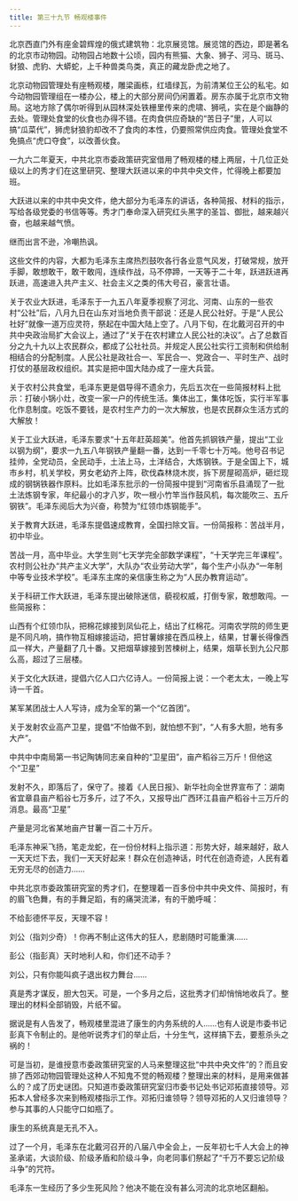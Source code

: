 ```yaml
---
title: 第三十九节 畅观楼事件
---
```


北京西直门外有座金碧辉煌的俄式建筑物：北京展览馆。展览馆的西边，即是著名的北京市动物园。动物园占地数十公顷，园内有熊猫、大象、狮子、河马、斑马、豺狼、虎豹、大蟒蛇，上千种兽类鸟类，真正的藏龙卧虎之地了。

北京动物园管理处有座畅观楼，雕梁画栋，红墙绿瓦，为前清某位王公的私宅。如今动物园管理组在一楼办公，楼上的大部分房间仍闲置着。房东亦属于北京市文物局。这地方除了偶尔听得到从园林深处铁栅里传来的虎啸、狮吼，实在是个幽静的去处。管理处食堂的伙食也办得不错。在肉食供应奇缺的“苦日子”里，人可以搞“瓜菜代”，狮虎豺狼豹却改不了食肉的本性，仍要照常供应肉食。管理处食堂不免搞点“虎口夺食”，以改善伙食。

一九六二年夏天，中共北京市委政策研究室借用了畅观楼的楼上两层，十几位正处级以上的秀才们在这里研究、整理大跃进以来的中共中央文件，忙得晚上都要加班。

大跃进以来的中共中央文件，绝大部分为毛泽东的讲话，各种简报、材料的指示，写给各级党委的书信等等。秀才门奉命深入研究红头黑字的圣旨、御批，越来越兴奋，也越来越气愤。

继而出言不逊，冷嘲热讽。

这些文件的内容，大都为毛泽东主席热烈鼓吹各行各业意气风发，打破常规，放开手脚，敢想敢干，敢干敢闯，连续作战，马不停蹄，一天等于二十年，跃进跃进再跃进，高速进入共产主义、社会主义之类的伟大号召，豪言壮语。

关于农业大跃进，毛泽东于一九五八年夏季视察了河北、河南、山东的一些农村“公社”后，八月九日在山东对当地负责干部说：还是人民公社好。于是“人民公社好”就像一道万应灵符，祭起在中国大陆上空了。八月下旬，在北戴河召开的中共中央政治局扩大会议上，通过了“关于在农村建立人民公社的决议”。占了总数百分之九十九以上农民群众，都成了公社社员。并规定人民公社实行工资制和供给制相结合的分配制度。人民公社是政社合一、军民合一、党政合一、平时生产、战时打仗的基层政权组织。其实是把中国大陆办成了一座大兵营。

关于农村公共食堂，毛泽东更是倡导得不遗余力，先后五次在一些简报材料上批示：打破小锅小灶，改变一家一户的传统生活。集体出工，集体吃饭，实行半军事化作息制度。吃饭不要钱，是农村生产力的一次大解放，也是农民群众生活方式的大解放！

关于工业大跃进，毛泽东要求“十五年赶英超美”。他首先抓钢铁产量，提出“工业以钢为纲”，要求一九五八年钢铁产量翻一番，达到一千零七十万吨。他号召书记挂帅，全党动员，全民动手，土法上马，土洋结合，大炼钢铁。于是全国上下，城市乡村，机关学校，男女老幼齐上阵，砍伐森林烧木炭，拆下房屋砌高炉，砸烂现成的钢锅铁器作原料。比如毛泽东批示的一份简报中提到“河南省乐县涌现了一批土法炼钢专家，年纪最小的才八岁，吹一根小竹竿当作鼓风机，每次能吹三、五斤钢铁”。毛泽东阅后大为兴奋，称赞为“红领巾炼钢能手”。

关于教育大跃进，毛泽东提倡速成教育，全国扫除文盲。一份简报称：苦战半月，初中毕业。

苦战一月，高中毕业。大学生则“七天学完全部数学课程”，“十天学完三年课程”。农村则公社办“共产主义大学”，大队办“农业劳动大学”，每个生产小队办“一年制中等专业技术学校”。毛泽东主席的亲信康生称之为“人民办教育运动”。

关于科研工作大跃进，毛泽东提出破除迷信，藐视权威，打倒专家，敢想敢闯。一些简报称：

山西有个红领巾队，把棉花嫁接到凤仙花上，结出了红棉花。河南农学院的师生更是不同凡响，搞作物互相嫁接运动，把甘薯嫁接在西瓜秧上，结果，甘薯长得像西瓜一样大，产量翻了几十番。又把烟草嫁接到苦楝树上，结果，烟草长到九公尺那么高，超过了三层楼。

关于文化大跃进，提倡六亿人口六亿诗人。一份简报上说：一个老太太，一晚上写诗一千首。

某军某团战士人人写诗，成为全军的第一个“亿首团”。

关于发射农业高产卫星，提倡“不怕做不到，就怕想不到”，“人有多大胆，地有多大产”。

中共中中南局第一书记陶铸同志亲自种的“卫星田”，亩产稻谷三万斤！但他这个“卫星”

发射不久，即落后了，保守了。接着《人民日报》、新华社向全世界宣布了：湖南省宜章县亩产稻谷七万多斤，过了不久，又报导出广西环江县亩产稻谷十三万斤的消息。最高“卫星”

产量是河北省某地亩产甘薯一百二十万斤。

毛泽东神采飞扬，笔走龙蛇，在一份份材料上指示道：形势大好，越来越好，敌人一天天烂下去，我们一天天好起来！群众在创造神话，时代在创造奇迹，人民有着无穷无尽的创造力……

中共北京市委政策研究室的秀才们，在整理着一百多份中共中央文件、简报时，有的眉飞色舞，有的手舞足蹈，有的痛哭流涕，有的干脆呼喊：

不给彭德怀平反，天理不容！

刘公（指刘少奇）！你再不制止这伟大的狂人，悲剧随时可能重演……

彭公（指彭真）天时地利人和，你们还不动手？

刘公，只有你能叫疯子退出权力舞台……

真是秀才谋反，胆大包天。可是，一个多月之后，这批秀才们却悄悄地收兵了。整理出的材料全部销毁，片纸不留。

据说是有人告发了，畅观楼里混进了康生的内务系统的人……也有人说是市委书记彭真下令制止的。是他听说秀才们的举止后，十分生气，这样搞下去，要惹杀头之祸的！

可是当初，是谁授意市委政策研究室的人马来整理这批“中共中央文件”的？而且安排了西郊动物园管理处这种人不知鬼不觉的畅观楼？整理出来的材料，是用来做甚么的？成了历史谜团。只知道市委政策研究室归市委书记处书记邓拓直接领导。邓拓本人曾经多次来到畅观楼指示工作。邓拓归谁领导？领导邓拓的人又归谁领导？参与其事的人只能守口如瓶了。

康生的系统真是无孔不入。

过了一个月，毛泽东在北戴河召开的八届八中全会上，一反年初七千人大会上的神圣承诺，大谈阶级、阶级矛盾和阶级斗争，向老同事们祭起了“千万不要忘记阶级斗争”的咒符。

毛泽东一生经历了多少生死风险？他决不能在没有甚么河流的北京地区翻船。
